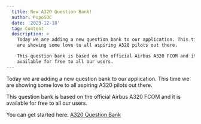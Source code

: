 ```yaml
---
  title: New A320 Question Bank!
  author: PupoSDC
  date: '2023-12-18'
  tag: Content
  description: >
    Today we are adding a new question bank to our application. This time we 
    are showing some love to all aspiring A320 pilots out there.

    This question bank is based on the official Airbus A320 FCOM and it is
    available for free to all our users.
---
```


Today we are adding a new question bank to our application. This time we are
showing some love to all aspiring A320 pilots out there.

This question bank is based on the official Airbus A320 FCOM and it is available
for free to all our users.

You can get started here: [A320 Question Bank](/modules/type)
